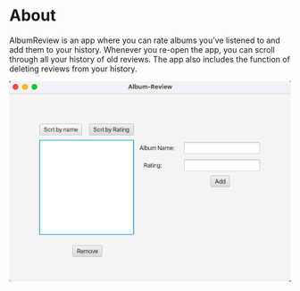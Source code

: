 # About

AlbumReview is an app where you can rate albums you’ve listened to and add them to your history. Whenever you re-open the app, you can scroll through all your history of old reviews. The app also includes the function of deleting reviews from your history. 

![UI project1](</./docs/assets/Skjermbilde 2023-09-21 kl. 10.08.08.png>)





